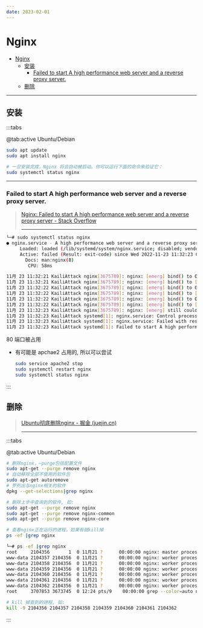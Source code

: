 ```yaml
---
date: 2023-02-01
---
```


# Nginx

- [Nginx](#nginx)
  - [安装](#安装)
    - [Failed to start A high performance web server and a reverse proxy server.](#failed-to-start-a-high-performance-web-server-and-a-reverse-proxy-server)
  - [删除](#删除)

---

## 安装

:::tabs

@tab:active Ubuntu/Debian

```bash
sudo apt update
sudo apt install nginx

# 一旦安装完成，Nginx 将会自动被启动。你可以运行下面的命令来验证它：
sudo systemctl status nginx         
```



---

### Failed to start A high performance web server and a reverse proxy server.

> [Nginx: Failed to start A high performance web server and a reverse proxy server - Stack Overflow](https://stackoverflow.com/questions/51525710/nginx-failed-to-start-a-high-performance-web-server-and-a-reverse-proxy-server)
>
> ---

```bash
└─# sudo systemctl status nginx
● nginx.service - A high performance web server and a reverse proxy server
     Loaded: loaded (/lib/systemd/system/nginx.service; disabled; vendor preset: disabled)
     Active: failed (Result: exit-code) since Wed 2022-11-23 11:32:23 CST; 1h 0min ago
       Docs: man:nginx(8)
        CPU: 58ms

11月 23 11:32:21 KailiAttack nginx[3675789]: nginx: [emerg] bind() to 0.0.0.0:80 failed (98: Address already in use)
11月 23 11:32:21 KailiAttack nginx[3675789]: nginx: [emerg] bind() to [::]:80 failed (98: Address already in use)
11月 23 11:32:22 KailiAttack nginx[3675789]: nginx: [emerg] bind() to 0.0.0.0:80 failed (98: Address already in use)
11月 23 11:32:22 KailiAttack nginx[3675789]: nginx: [emerg] bind() to [::]:80 failed (98: Address already in use)
11月 23 11:32:22 KailiAttack nginx[3675789]: nginx: [emerg] bind() to 0.0.0.0:80 failed (98: Address already in use)
11月 23 11:32:22 KailiAttack nginx[3675789]: nginx: [emerg] bind() to [::]:80 failed (98: Address already in use)
11月 23 11:32:23 KailiAttack nginx[3675789]: nginx: [emerg] still could not bind()
11月 23 11:32:23 KailiAttack systemd[1]: nginx.service: Control process exited, code=exited, status=1/FAILURE
11月 23 11:32:23 KailiAttack systemd[1]: nginx.service: Failed with result 'exit-code'.
11月 23 11:32:23 KailiAttack systemd[1]: Failed to start A high performance web server and a reverse proxy server.
```

80 端口被占用

- 有可能是 apchae2 占用的, 所以可以尝试

  ```bash
  sudo service apache2 stop
  sudo systemctl restart nginx
  sudo systemctl status nginx
  ```

:::

## 删除

> [Ubuntu彻底删除nginx - 掘金 (juejin.cn)](https://juejin.cn/post/6844904014136475656)
>
> ---

:::tabs

@tab:active Ubuntu/Debian

```bash
# 删除nginx，–purge包括配置文件
sudo apt-get --purge remove nginx
# 自动移除全部不使用的软件包
sudo apt-get autoremove
# 罗列出与nginx相关的软件
dpkg --get-selections|grep nginx

# 删除上步中查询到的软件, 如:
sudo apt-get --purge remove nginx
sudo apt-get --purge remove nginx-common
sudo apt-get --purge remove nginx-core

# 查看nginx正在运行的进程，如果有就kill掉
ps -ef |grep nginx
```

```bash
└─# ps -ef |grep nginx
root     2104356       1  0 11月21 ?      00:00:00 nginx: master process nginx
www-data 2104357 2104356  0 11月21 ?      00:00:00 nginx: worker process
www-data 2104358 2104356  0 11月21 ?      00:00:00 nginx: worker process
www-data 2104359 2104356  0 11月21 ?      00:00:00 nginx: worker process
www-data 2104360 2104356  0 11月21 ?      00:00:00 nginx: worker process
www-data 2104361 2104356  0 11月21 ?      00:00:00 nginx: worker process
www-data 2104362 2104356  0 11月21 ?      00:00:00 nginx: worker process
root     3707853 3673745  0 12:24 pts/9    00:00:00 grep --color=auto nginx
```

```bash
# kill 掉查到的进程, 如:
kill -9 2104356 2104357 2104358 2104359 2104360 2104361 2104362
```

:::

